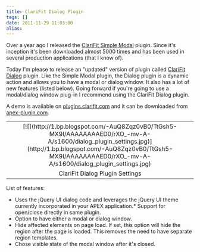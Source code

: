 ```yaml
---
title: ClariFit Dialog Plugin
tags: []
date: 2011-11-29 11:03:00
alias:
---
```


Over a year ago I released the [ClariFit Simple Modal](http://apex.oracle.com/pls/apex/f?p=45587:400:0) plugin. Since it's inception it's been downloaded almost 5000 times and has been used in several production applications (that I know of).

Today I'm please to release an "updated" version of plugin called [ClariFit Dialog](http://apex.oracle.com/pls/apex/f?p=45587:800:0::NO:::) plugin. Like the Simple Modal plugin, the Dialog plugin is a dynamic action and allows you to have a modal or dialog window. It also has a lot of new features (listed below). Going forward if you're going to use a modal/dialog window plug-in I recommend using the ClariFit Dialog plugin.

A demo is available on [plugins.clarifit.com](http://apex.oracle.com/pls/apex/f?p=45587:800:0) and it can be downloaded from [apex-plugin.com](http://apex-plugin.com/oracle-apex-plugins/dynamic-action-plugin/clarifit-dialog_152.html).

<table align="center" cellpadding="0" cellspacing="0" class="tr-caption-container" style="margin-left: auto; margin-right: auto; text-align: center;"><tbody><tr><td style="text-align: center;">[![](http://1.bp.blogspot.com/-AuQ8Zqz0vB0/TtGsh5-MX9I/AAAAAAAAED0/rXO_-mv-A-A/s1600/dialog_plugin_settings.jpg)](http://1.bp.blogspot.com/-AuQ8Zqz0vB0/TtGsh5-MX9I/AAAAAAAAED0/rXO_-mv-A-A/s1600/dialog_plugin_settings.jpg)</td></tr><tr><td class="tr-caption" style="text-align: center;">ClariFit Dialog Plugin Settings</td></tr></tbody></table>List of features:

*   Uses the jQuery UI dialog code and leverages the jQuery UI theme currently incorporated in your APEX application.*   Support for open/close directly in same plugin.
*   Option to have either a modal or dialog window.
*   Hide affected elements on page load. If set, this option will hide the region after the page is loaded. This removes the need to have separate region templates.
*   Chose visible state of the modal window after it's closed.